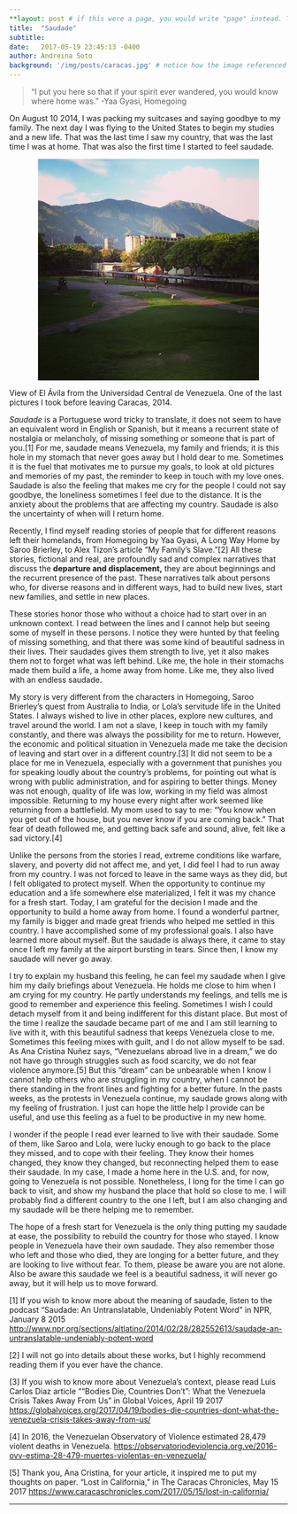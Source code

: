 ```yaml
---
**layout: post # if this were a page, you would write "page" instead. They layouts are subtly different. Try it to see what happens.
title:  "Saudade"
subtitle:
date:   2017-05-19 23:45:13 -0400
author: Andreina Soto
background: '/img/posts/caracas.jpg' # notice how the image referenced is in your project's /img/posts/ folder.
---
```


>“I put you here so that if your spirit ever wandered,
>you would know where home was.”
-Yaa Gyasi, Homegoing

On August 10 2014, I was packing my suitcases and saying goodbye to my family. The next day I was flying to the United States to begin my studies and a new life. That was the last time I saw my country, that was the last time I was at home. That was also the first time I started to feel saudade.

<img src="/img/posts/caracas.jpg" style="display: block; width: 400px; margin-right: auto; margin-left: auto;" />
<p class="caption123">View of El Ávila from the Universidad Central de Venezuela. One of the last pictures I took before leaving Caracas, 2014.</p>

*Saudade* is a Portuguese word tricky to translate, it does not seem to have an equivalent word in English or Spanish, but it means a recurrent state of nostalgia or melancholy, of missing something or someone that is part of you.[1] For me, saudade means Venezuela, my family and friends; it is this hole in my stomach that never goes away but I hold dear to me. Sometimes it is the fuel that motivates me to pursue my goals, to look at old pictures and memories of my past, the reminder to keep in touch with my love ones. Saudade is also the feeling that makes me cry for the people I could not say goodbye, the loneliness sometimes I feel due to the distance. It is the anxiety about the problems that are affecting my country. Saudade is also the uncertainty of when will I return home.

<p class="caption123"> Recently, I find myself reading stories of people that for different reasons left their homelands, from Homegoing by Yaa Gyasi, A Long Way Home by Saroo Brierley, to Alex Tizon’s article “My Family’s Slave.”[2] All these stories, fictional and real, are profoundly sad and complex narratives that discuss the <b>departure and displacement,</b> they are about beginnings and the recurrent presence of the past. These narratives talk about persons who, for diverse reasons and in different ways, had to build new lives, start new families, and settle in new places.</p>

These stories honor those who without a choice had to start over in an unknown context. I read between the lines and I cannot help but seeing some of myself in these persons. I notice they were hunted by that feeling of missing something, and that there was some kind of beautiful sadness in their lives. Their saudades gives them strength to live, yet it also makes them not to forget what was left behind. Like me, the hole in their stomachs made them build a life, a home away from home. Like me, they also lived with an endless saudade.

My story is very different from the characters in Homegoing, Saroo Brierley’s quest from Australia to India, or Lola’s servitude life in the United States. I always wished to live in other places, explore new cultures, and travel around the world. I am not a slave, I keep in touch with my family constantly, and there was always the possibility for me to return. However, the economic and political situation in Venezuela made me take the decision of leaving and start over in a different country.[3] It did not seem to be a place for me in Venezuela, especially with a government that punishes you for speaking loudly about the country’s problems, for pointing out what is wrong with public administration, and for aspiring to better things. Money was not enough, quality of life was low, working in my field was almost impossible. Returning to my house every night after work seemed like returning from a battlefield. My mom used to say to me: “You know when you get out of the house, but you never know if you are coming back.” That fear of death followed me, and getting back safe and sound, alive, felt like a sad victory.[4]

Unlike the persons from the stories I read, extreme conditions like warfare, slavery, and poverty did not affect me, and yet, I did feel I had to run away from my country. I was not forced to leave in the same ways as they did, but I felt obligated to protect myself. When the opportunity to continue my education and a life somewhere else materialized, I felt it was my chance for a fresh start. Today, I am grateful for the decision I made and the opportunity to build a home away from home. I found a wonderful partner, my family is bigger and made great friends who helped me settled in this country. I have accomplished some of my professional goals. I also have learned more about myself. But the saudade is always there, it came to stay once I left my family at the airport bursting in tears. Since then, I know my saudade will never go away.

I try to explain my husband this feeling, he can feel my saudade when I give him my daily briefings about Venezuela. He holds me close to him when I am crying for my country. He partly understands my feelings, and tells me is good to remember and experience this feeling. Sometimes I wish I could detach myself from it and being indifferent for this distant place. But most of the time I realize the saudade became part of me and I am still learning to live with it, with this beautiful sadness that keeps Venezuela close to me. Sometimes this feeling mixes with guilt, and I do not allow myself to be sad. As Ana Cristina Nuñez says, “Venezuelans abroad live in a dream,” we do not have go through struggles such as food scarcity, we do not fear violence anymore.[5] But this “dream” can be unbearable when I know I cannot help others who are struggling in my country, when I cannot be there standing in the front lines and fighting for a better future. In the pasts weeks, as the protests in Venezuela continue, my saudade grows along with my feeling of frustration. I just can hope the little help I provide can be useful, and use this feeling as a fuel to be productive in my new home.

I wonder if the people I read ever learned to live with their saudade. Some of them, like Saroo and Lola, were lucky enough to go back to the place they missed, and to cope with their feeling. They know their homes changed, they know they changed, but reconnecting helped them to ease their saudade. In my case, I made a home here in the U.S. and, for now, going to Venezuela is not possible. Nonetheless, I long for the time I can go back to visit, and show my husband the place that hold so close to me. I will probably find a different country to the one I left, but I am also changing and my saudade will be there helping me to remember.

The hope of a fresh start for Venezuela is the only thing putting my saudade at ease, the possibility to rebuild the country for those who stayed. I know people in Venezuela have their own saudade. They also remember those who left and those who died, they are longing for a better future, and they are looking to live without fear. To them, please be aware you are not alone. Also be aware this saudade we feel is a beautiful sadness, it will never go away, but it will help us to move forward.


[1] If you wish to know more about the meaning of saudade, listen to the podcast “Saudade: An Untranslatable, Undeniably Potent Word” in NPR, January 8 2015 http://www.npr.org/sections/altlatino/2014/02/28/282552613/saudade-an-untranslatable-undeniably-potent-word

[2] I will not go into details about these works, but I highly recommend reading them if you ever have the chance.

[3] If you wish to know more about Venezuela’s context, please read Luis Carlos Diaz article ““Bodies Die, Countries Don’t”: What the Venezuela Crisis Takes Away From Us” in Global Voices, April 19 2017 https://globalvoices.org/2017/04/19/bodies-die-countries-dont-what-the-venezuela-crisis-takes-away-from-us/

[4] In 2016, the Venezuelan Observatory of Violence estimated 28,479 violent deaths in Venezuela. https://observatoriodeviolencia.org.ve/2016-ovv-estima-28-479-muertes-violentas-en-venezuela/

[5] Thank you, Ana Cristina, for your article, it inspired me to put my thoughts on paper. “Lost in California,” in The Caracas Chronicles, May 15 2017 https://www.caracaschronicles.com/2017/05/15/lost-in-california/

---
